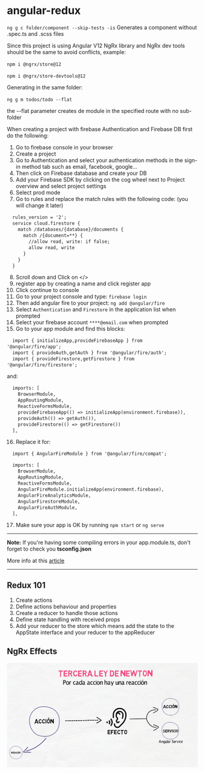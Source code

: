 # angular-redux

`ng g c folder/component --skip-tests -is`
Generates a component without .spec.ts and .scss files

Since this project is using Angular V12 NgRx library and NgRx dev tools should be the same to avoid conflicts, example:

`npm i @ngrx/store@12`

`npm i @ngrx/store-devtools@12`

Generating in the same folder:

`ng g m todos/todo --flat`

the --flat parameter creates de module in the specified route with no sub-folder

When creating a project with firebase Authentication and Firebase DB first do the following:
1. Go to firebase console in your browser
2. Create a project
3. Go to Authentication and select your authentication methods in the sign-in method tab such as email, facebook, google...
4. Then click on Firebase database and create your DB
5. Add your Firebase SDK by clicking on the cog wheel next to Project overview and select project settings
6. Select prod mode
7. Go to rules and replace the match rules with the following code: (you will change it later)
  ```
    rules_version = '2';
    service cloud.firestore {
      match /databases/{database}/documents {
        match /{document=**} {
          //allow read, write: if false;
          allow read, write
        }
      }
    }
  ```
8. Scroll down and Click on </> 
9. register app by creating a name and click register app
10. Click continue to console
11. Go to your project console and type: `firebase login`
12. Then add angular fire to your project: `ng add @angular/fire`
13. Select `Authentication` and `Firestore` in the application list when prompted
14. Select your firebase account `****@email.com` when prompted
15. Go to your app module and find this blocks:
  ```
    import { initializeApp,provideFirebaseApp } from '@angular/fire/app';
    import { provideAuth,getAuth } from '@angular/fire/auth';
    import { provideFirestore,getFirestore } from '@angular/fire/firestore';
  ```
  and:
  ```
    imports: [
      BrowserModule,
      AppRoutingModule,
      ReactiveFormsModule,
      provideFirebaseApp(() => initializeApp(environment.firebase)),
      provideAuth(() => getAuth()),
      provideFirestore(() => getFirestore())
    ],
  ```
16. Replace it for:
  ```
    import { AngularFireModule } from '@angular/fire/compat';
  ```
  ```
    imports: [
      BrowserModule,
      AppRoutingModule,
      ReactiveFormsModule,
      AngularFireModule.initializeApp(environment.firebase),
      AngularFireAnalyticsModule,
      AngularFirestoreModule,
      AngularFireAuthModule,
    ],
  ```
17. Make sure your app is OK by running `npm start` or `ng serve`

----

**Note:**
If you're having some compiling errors in your app.module.ts, don't forget to check you **tsconfig.json**

More info at this [article](https://stackoverflow.com/questions/60239941/appears-in-the-ngmodule-imports-of-appmodule-but-could-not-be-resolved-to-an-ng)

---

## Redux 101

1. Create actions
2. Define actions behaviour and properties
3. Create a reducer to handle those actions
4. Define state handling with received props
5. Add your reducer to the store which means add the state to the AppState interface and your reducer to the appReducer

## NgRx Effects

![NgRx Effects](/info/08-effects.png)